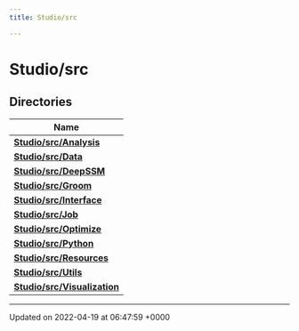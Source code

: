```yaml
---
title: Studio/src

---
```


# Studio/src



## Directories

| Name           |
| -------------- |
| **[Studio/src/Analysis](../Files/dir_85be493154e47884a39224bf31e366f0.md#dir-studio/src/analysis)**  |
| **[Studio/src/Data](../Files/dir_217db32785bc9a56b002739d3e5efbb6.md#dir-studio/src/data)**  |
| **[Studio/src/DeepSSM](../Files/dir_dec1a63a19e4f4a11987b8b8502ff5c9.md#dir-studio/src/deepssm)**  |
| **[Studio/src/Groom](../Files/dir_8c7b8cb8b689625715d68fff39675b66.md#dir-studio/src/groom)**  |
| **[Studio/src/Interface](../Files/dir_efdc2f3bb304c468939ff6eb3a94c2bf.md#dir-studio/src/interface)**  |
| **[Studio/src/Job](../Files/dir_3e441cbfff25a2e63cb70556b317072d.md#dir-studio/src/job)**  |
| **[Studio/src/Optimize](../Files/dir_502f02e7679d4b0b85423ea2b48b81cb.md#dir-studio/src/optimize)**  |
| **[Studio/src/Python](../Files/dir_55e6ce8615c819fee18162671e1bdfe2.md#dir-studio/src/python)**  |
| **[Studio/src/Resources](../Files/dir_f61e18dd1eaf83b576d05cfa79718e5e.md#dir-studio/src/resources)**  |
| **[Studio/src/Utils](../Files/dir_6dabbda62b442fabee487c4141c09499.md#dir-studio/src/utils)**  |
| **[Studio/src/Visualization](../Files/dir_637230a14b7eb9dd0045894e3626aeed.md#dir-studio/src/visualization)**  |






-------------------------------

Updated on 2022-04-19 at 06:47:59 +0000
